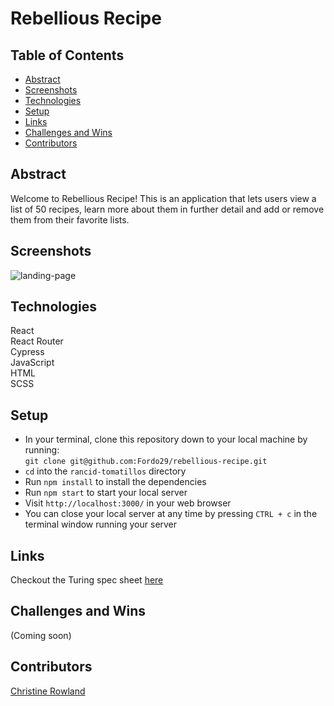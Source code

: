 # Rebellious Recipe
  
## Table of Contents
- [Abstract](#abstract)
- [Screenshots](#screenshots)
- [Technologies](#technologies)
- [Setup](#setup)
- [Links](#links)
- [Challenges and Wins](#challenges-and-wins)
- [Contributors](#contributors)

## Abstract

Welcome to Rebellious Recipe! This is an application that lets users view a list of 50 recipes, learn more about them in further detail and add or remove them from their favorite lists.

## Screenshots  
![landing-page](https://media.giphy.com/media/YWk9rRgZbS0UB4Ltfm/giphy.gif)

   
## Technologies 
React  
React Router  
Cypress  
JavaScript  
HTML  
SCSS  

## Setup 
  
- In your terminal, clone this repository down to your local machine by running:  
  `git clone git@github.com:Fordo29/rebellious-recipe.git`  
- `cd` into the `rancid-tomatillos` directory
- Run `npm install` to install the dependencies
- Run `npm start` to start your local server  
- Visit `http://localhost:3000/` in your web browser
- You can close your local server at any time by pressing `CTRL + c` in the terminal window running your server
   
## Links  
Checkout the Turing spec sheet [here](https://frontend.turing.edu/projects/module-3/showcase.html)

## Challenges and Wins  
(Coming soon)

## Contributors    
[Christine Rowland](https://github.com/Fordo29)  
